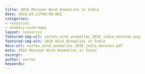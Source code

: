 ```yaml
---
title: 2016 Monsoon Wind Anomalies in India
date: 2018-03-21T00:00:00Z
categories:
- resources
- anomaly-wind-maps
layout: resources
featured-img-url: vortex_wind_anomalies_2016_india_monsson.png
featured-img-alt: 2016 Wind Anomalies in India
docs-url: vortex_wind_anomalies_2016_india_monsoon.pdf
meta: 2016 Monsoon Wind Anomalies in India
excerpt: 
author: vortex
keywords: 
---
```


